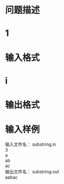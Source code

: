 

# 问题描述



# 1



# 输入格式



# i



# 输出格式



# 输入样例


<div>
输入文件名： substring.in
</div>
<div>
3 <br/>
a <br/>
ab <br/>
ac
</div>
<div>
输出文件名： substring.out
</div>
<div>
aabac
</div>
